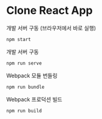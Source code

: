# Clone React App

개발 서버 구동 (브라우저에서 바로 실행)

```sh
npm start
```

개발 서버 구동

```sh
npm run serve
```

Webpack 모듈 번들링

```sh
npm run bundle
```

Webpack 프로덕션 빌드

```sh
npm run build
```
